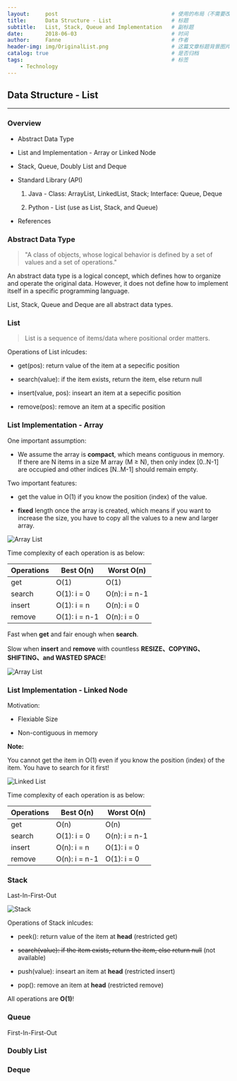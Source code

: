 ```yaml
---
layout:     post   				                    # 使用的布局（不需要改）
title:      Data Structure - List 				    # 标题 
subtitle:   List, Stack, Queue and Implementation   # 副标题
date:       2018-06-03			                    # 时间
author:     Fanne 						            # 作者
header-img: img/OriginalList.png                    # 这篇文章标题背景图片
catalog: true 						                # 是否归档
tags:								                # 标签
    - Technology
---
```


## Data Structure - List 

***

### Overview 

* Abstract Data Type

* List and Implementation - Array or Linked Node

* Stack, Queue, Doubly List and Deque

* Standard Library (API)

    1. Java - Class: ArrayList, LinkedList, Stack; Interface: Queue, Deque
    
    2. Python - List (use as List, Stack, and Queue)

* References



### Abstract Data Type 

> "A class of objects, whose logical behavior is defined by a set of values and a set of operations."

An abstract data type is a logical concept, which defines how to organize and operate the original data. However, it does not define how to implement itself in a specific programming language. 

List, Stack, Queue and Deque are all abstract data types.



### List

> List is a sequence of items/data where positional order matters. 

Operations of List inlcudes: 

* get(pos): return value of the item at a sepecific position

* search(value): if the item exists, return the item, else return null

* insert(value, pos): inseart an item at a sepecific position

* remove(pos): remove an item at a specific position



### List Implementation - Array 

One important assumption: 

* We assume the array is **compact**, which means contiguous in memory. If there are N items in a size M array (M ≥ N), then only index [0..N-1] are occupied and other indices [N..M-1] should remain empty.

Two important features: 

* get the value in O(1) if you know the position (index) of the value. 

* **fixed** length once the array is created, which means if you want to increase the size, you have to copy all the values to a new and larger array.

![Array List](https://FanneYang.github.io/img/ArrayList.png)

Time complexity of each operation is as below: 

| Operations    | Best O(n)     | Worst O(n)    |
| ------------- | ------------- | ------------- |
| get           | O(1)          | O(1)          |
| search        | O(1): i = 0   | O(n): i = n-1 |
| insert        | O(1): i = n   | O(n): i = 0   |
| remove        | O(1): i = n-1 | O(n): i = 0   |

Fast when **get** and fair enough when **search**.

Slow when **insert** and **remove** with countless **RESIZE、COPYING、SHIFTING、and WASTED SPACE**!

![Array List](https://FanneYang.github.io/img/ArrayListOp.png)



### List Implementation - Linked Node 

Motivation:

* Flexiable Size

* Non-contiguous in memory

**Note:** 

You cannot get the item in O(1) even if you know the position (index) of the item. You have to search for it first!

![Linked List](https://FanneYang.github.io/img/LinkedListOp.png)

Time complexity of each operation is as below: 

| Operations    | Best O(n)     | Worst O(n)    |
| ------------- | ------------- | ------------- |
| get           | O(n)          | O(n)          |
| search        | O(1): i = 0   | O(n): i = n-1 |
| insert        | O(n): i = n   | O(1): i = 0   |
| remove        | O(n): i = n-1 | O(1): i = 0   |



### Stack 

Last-In-First-Out

![Stack](https://FanneYang.github.io/img/StackOp.png)

Operations of Stack inlcudes: 

* peek(): return value of the item at **head** (restricted get)

* ~~search(value): if the item exists, return the item, else return null~~ (not available)

* push(value): inseart an item at **head** (restricted insert)

* pop(): remove an item at **head** (restricted remove)

All operations are **O(1)**!



### Queue 

First-In-First-Out

### Doubly List 



### Deque
